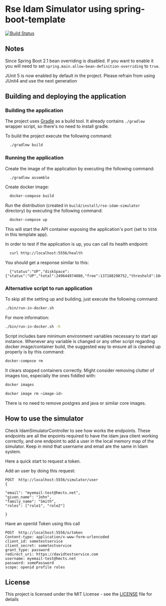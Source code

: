 # Rse Idam Simulator using spring-boot-template

[![Build Status](https://travis-ci.org/hmcts/spring-boot-template.svg?branch=master)](https://travis-ci.org/hmcts/spring-boot-template)

## Notes

Since Spring Boot 2.1 bean overriding is disabled. If you want to enable it you will need to set `spring.main.allow-bean-definition-overriding` to `true`.

JUnit 5 is now enabled by default in the project. Please refrain from using JUnit4 and use the next generation

## Building and deploying the application

### Building the application

The project uses [Gradle](https://gradle.org) as a build tool. It already contains
`./gradlew` wrapper script, so there's no need to install gradle.

To build the project execute the following command:

```bash
  ./gradlew build
```

### Running the application

Create the image of the application by executing the following command:

```bash
  ./gradlew assemble
```

Create docker image:

```bash
  docker-compose build
```

Run the distribution (created in `build/install/rse-idam-simulator` directory)
by executing the following command:

```bash
  docker-compose up
```

This will start the API container exposing the application's port
(set to `5556` in this template app).

In order to test if the application is up, you can call its health endpoint:

```bash
  curl http://localhost:5556/health
```

You should get a response similar to this:

```
  {"status":"UP","diskSpace":{"status":"UP","total":249644974080,"free":137188298752,"threshold":10485760}}
```

### Alternative script to run application

To skip all the setting up and building, just execute the following command:

```bash
./bin/run-in-docker.sh
```

For more information:

```bash
./bin/run-in-docker.sh -h
```

Script includes bare minimum environment variables necessary to start api instance. Whenever any variable is changed or any other script regarding docker image/container build, the suggested way to ensure all is cleaned up properly is by this command:

```bash
docker-compose rm
```

It clears stopped containers correctly. Might consider removing clutter of images too, especially the ones fiddled with:

```bash
docker images

docker image rm <image-id>
```

There is no need to remove postgres and java or similar core images.


## How to use the simulator
Check IdamSimulatorController to see how works the endpoints. These endpoints are all the enpoints required to have the idam java client working correctly,
and one endpoint to add a user in the local memory map of the simulator. Keep in mind that username and email are the same in Idam system.

Here a quick start to request a token.

Add an user by doing this request:
```
POST  http://localhost:5556/simulator/user
{

"email": "myemail-test@hmcts.net",
"given_name": "John",
"family_name": "Smith",
"roles": ["role1", "role2"]

}
```

Have an openId Token using this call
```
POST  http://localhost:5556/o/token
Content-type: application/x-www-form-urlencoded
client_id: sometestservice
client_secret: sometestservice
grant_type: password
redirect_uri: https://davidtestservice.com
username: myemail-test@hmcts.net
password: somePassword
scope: openid profile roles
```

## License

This project is licensed under the MIT License - see the [LICENSE](LICENSE) file for details

